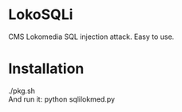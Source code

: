 # LokoSQLi
CMS Lokomedia SQL injection attack. Easy to use.
# Installation
./pkg.sh
<br>And run it: python sqlilokmed.py
